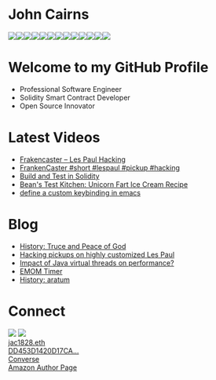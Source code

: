 # John Cairns

<img src="https://img.shields.io/badge/Ethereum-3C3C3D?style=for-the-badge&logo=Ethereum&logoColor=white" /><img src="https://img.shields.io/badge/Docker-2CA5E0?style=for-the-badge&logo=docker&logoColor=white" /><img src="https://img.shields.io/badge/VSCode-0078D4?style=for-the-badge&logo=visual%20studio%20code&logoColor=white" /><img src="https://img.shields.io/badge/C%2B%2B-00599C?style=for-the-badge&logo=c%2B%2B&logoColor=white" /><img src="https://img.shields.io/badge/Python-FFD43B?style=for-the-badge&logo=python&logoColor=blue" /><img src="https://img.shields.io/badge/Solidity-e6e6e6?style=for-the-badge&logo=solidity&logoColor=black" /><img src="https://img.shields.io/badge/Rust-black?style=for-the-badge&logo=rust&logoColor=#E57324" /><img src="https://img.shields.io/badge/WebAssembly-654FF0?style=for-the-badge&logo=WebAssembly&logoColor=white" /><img src="https://img.shields.io/badge/Linux-FCC624?style=for-the-badge&logo=linux&logoColor=black" /><img src="https://img.shields.io/badge/Debian-A81D33?style=for-the-badge&logo=debian&logoColor=white" /><img src="https://img.shields.io/badge/GitHub-100000?style=for-the-badge&logo=github&logoColor=white" /><img src="https://img.shields.io/badge/OpenZeppelin-4E5EE4?logo=OpenZeppelin&logoColor=fff&style=for-the-badge" /><img src="https://shields.io/badge/foundry-0f121d?style=for-the-badge&logo=hyperledger&logoColor=white" />

# Welcome to my GitHub Profile

-   Professional Software Engineer
-   Solidity Smart Contract Developer
-   Open Source Innovator

# Latest Videos

<!-- VIDEO-LIST:START -->
- [Frakencaster – Les Paul Hacking](https://www.youtube.com/watch?v=QewbvhJLm4s)
- [FrankenCaster #short #lespaul #pickup #hacking](https://www.youtube.com/watch?v=qTzrGzuZAnw)
- [Build and Test in Solidity](https://www.youtube.com/watch?v=Kb79-Ac3Ppc)
- [Bean&#39;s Test Kitchen: Unicorn Fart Ice Cream Recipe](https://www.youtube.com/watch?v=yeKDNxcRyLE)
- [define a custom keybinding in emacs](https://www.youtube.com/watch?v=LcvZbU7Okww)
<!-- VIDEO-LIST:END -->

# Blog

<!-- BLOG-POST-LIST:START -->
- [History: Truce and Peace of God](https://2ad.com/history-truce-and-peace-of-god.html)
- [Hacking pickups on highly customized Les Paul](https://2ad.com/hacking-pickups-on-highly-customized-les-paul.html)
- [Impact of Java virtual threads on performance?](https://2ad.com/virtual-threads.html)
- [EMOM Timer](https://2ad.com/emom-timer.html)
- [History: aratum](https://2ad.com/history-aratum.html)
<!-- BLOG-POST-LIST:END -->

# Connect

<div>
    <a href="https://www.linkedin.com/in/johnacairns"><img src="https://img.shields.io/badge/LinkedIn-0077B5?style=for-the-badge&logo=linkedin&logoColor=white" /></a>
    <a href="https://www.youtube.com/@johnacairns">
    <img src="https://img.shields.io/badge/YouTube-FF0000?style=for-the-badge&logo=youtube&logoColor=white" /></a>
</div><div>
    <a href="https://app.ens.domains/jac1828.eth">jac1828.eth</a>
    <br>
    <a href="https://keys.openpgp.org/search?q=DD453D1420D17CA0102FF85C7BEF3762B55F70AD">DD453D1420D17CA...</a>
</div><div>
<a href="https://converse.xyz/dm/jac1828.eth">Converse</a>
<br>
<a href="https://www.amazon.com/author/johncairns">Amazon Author Page</a>
</div>
